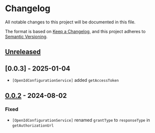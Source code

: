 # Changelog

All notable changes to this project will be documented in this file.

The format is based on [Keep a Changelog](https://keepachangelog.com/en/1.1.0/),
and this project adheres to [Semantic Versioning](https://semver.org/spec/v2.0.0.html).

## [Unreleased]

## [0.0.3] - 2025-01-04
- `[OpenIdConfigurationService]` added `getAccessToken`

## [0.0.2] - 2024-08-02

### Fixed

- `[OpenIdConfigurationService]` renamed `grantType` to `responseType` in `getAuthorizationUrl`

[unreleased]: https://github.com/pizzaminded/oauth2-toolkit/compare/v0.0.2...HEAD
[0.0.2]: https://github.com/pizzaminded/oauth2-toolkit/compare/v0.0.1...v0.0.2
[0.0.1]: https://github.com/pizzaminded/oauth2-toolkit/releases/tag/v0.0.1